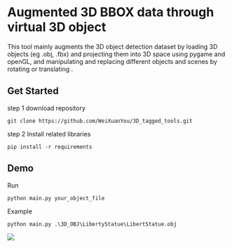 
# Augmented 3D BBOX data through virtual 3D object
This tool mainly augments the 3D object detection dataset by loading 3D objects (eg .obj, .fbx) and projecting them into 3D space using pygame and openGL, and manipulating and replacing different objects and scenes by rotating or translating .


## Get Started 
step 1 download repository

    git clone https://github.com/WeiXuanYou/3D_tagged_tools.git

step 2 Install related libraries

    pip install -r requirements

##  Demo

Run
    
    python main.py your_object_file

Example

    python main.py .\3D_OBJ\LibertyStatue\LibertStatue.obj
    
![](https://i.imgur.com/kswMlbi.png)
